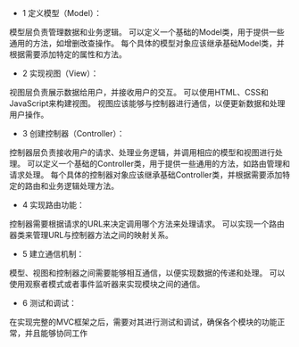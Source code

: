 * 1 定义模型（Model）：

模型层负责管理数据和业务逻辑。
可以定义一个基础的Model类，用于提供一些通用的方法，如增删改查操作。
每个具体的模型对象应该继承基础Model类，并根据需要添加特定的属性和方法。

* 2 实现视图（View）：

视图层负责展示数据给用户，并接收用户的交互。
可以使用HTML、CSS和JavaScript来构建视图。
视图应该能够与控制器进行通信，以便更新数据和处理用户操作。

* 3 创建控制器（Controller）：

控制器层负责接收用户的请求、处理业务逻辑，并调用相应的模型和视图进行处理。
可以定义一个基础的Controller类，用于提供一些通用的方法，如路由管理和请求处理。
每个具体的控制器对象应该继承基础Controller类，并根据需要添加特定的路由和业务逻辑处理方法。

* 4 实现路由功能：

控制器需要根据请求的URL来决定调用哪个方法来处理请求。
可以实现一个路由器类来管理URL与控制器方法之间的映射关系。

* 5 建立通信机制：

模型、视图和控制器之间需要能够相互通信，以便实现数据的传递和处理。
可以使用观察者模式或者事件监听器来实现模块之间的通信。

* 6 测试和调试：

在实现完整的MVC框架之后，需要对其进行测试和调试，确保各个模块的功能正常，并且能够协同工作